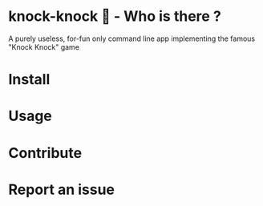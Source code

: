 # knock-knock 🙌 - Who is there ?
A purely useless, for-fun only command line app implementing the famous "Knock Knock" game

# Install

# Usage

# Contribute

# Report an issue
